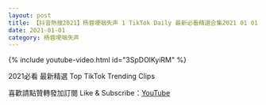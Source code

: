 ```yaml
---
layout: post
title: 【抖音熱搜2021】杨蓉哽咽失声 1 TikTok Daily 最新必看精選合集2021 01 01
date: 2021-01-01
category: 杨蓉哽咽失声
---
```


{% include youtube-video.html id="3SpDOlKyiRM" %}

2021必看 最新精選 Top TikTok Trending Clips

喜歡請點贊轉發加訂閱 Like & Subscribe：[YouTube](https://www.youtube.com/channel/UCAoR7VcanIPd04uEq_GIylA/videos)

